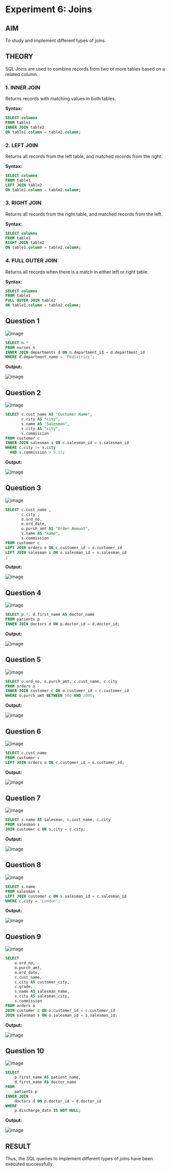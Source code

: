 # Experiment 6: Joins

## AIM
To study and implement different types of joins.

## THEORY

SQL Joins are used to combine records from two or more tables based on a related column.

### 1. INNER JOIN
Returns records with matching values in both tables.

**Syntax:**
```sql
SELECT columns
FROM table1
INNER JOIN table2
ON table1.column = table2.column;
```

### 2. LEFT JOIN
Returns all records from the left table, and matched records from the right.

**Syntax:**

```sql
SELECT columns
FROM table1
LEFT JOIN table2
ON table1.column = table2.column;
```
### 3. RIGHT JOIN
Returns all records from the right table, and matched records from the left.

**Syntax:**

```sql
SELECT columns
FROM table1
RIGHT JOIN table2
ON table1.column = table2.column;
```
### 4. FULL OUTER JOIN
Returns all records when there is a match in either left or right table.

**Syntax:**

```sql
SELECT columns
FROM table1
FULL OUTER JOIN table2
ON table1.column = table2.column;
```

**Question 1**
--
![image](https://github.com/user-attachments/assets/0a491a13-35ee-4cde-854b-da3e81dd9ba6)

```sql
SELECT n.*
FROM nurses n
INNER JOIN departments d ON n.department_id = d.department_id
WHERE d.department_name = 'Pediatrics';
```

**Output:**

![image](https://github.com/user-attachments/assets/7a29a676-a4ca-4ac6-9320-72be1f6548f1)

**Question 2**
---
![image](https://github.com/user-attachments/assets/5e071a37-4a54-4d14-a0c7-b2d082c6bbce)

```sql
SELECT c.cust_name AS "Customer Name", 
       c.city AS "city", 
       s.name AS "Salesman", 
       s.city AS "city", 
       s.commission 
FROM customer c
INNER JOIN salesman s ON c.salesman_id = s.salesman_id
WHERE c.city != s.city
  AND s.commission > 0.12;
```

**Output:**

![image](https://github.com/user-attachments/assets/6b3d8ce5-e759-459f-9945-66de2308ccf6)

**Question 3**
---
![image](https://github.com/user-attachments/assets/0b902c3b-1cd7-4f6b-b3ea-188bf928f819)

```sql
SELECT c.cust_name , 
       c.city , 
       o.ord_no, 
       o.ord_date, 
       o.purch_amt AS "Order Amount", 
       s.name AS "name", 
       s.commission
FROM customer c
LEFT JOIN orders o ON c.customer_id = o.customer_id
LEFT JOIN salesman s ON o.salesman_id = s.salesman_id
;
```

**Output:**

![image](https://github.com/user-attachments/assets/05d520a6-34e5-448d-a38c-8ff09202bfb5)

**Question 4**
---
![image](https://github.com/user-attachments/assets/34ed136d-bc81-4a1a-804d-eeffcfd2c23a)

```sql
SELECT p.*, d.first_name AS doctor_name
FROM patients p
INNER JOIN doctors d ON p.doctor_id = d.doctor_id;
```

**Output:**

![image](https://github.com/user-attachments/assets/c3feb091-4b02-41d1-a4ca-103414643a0c)

**Question 5**
---
![image](https://github.com/user-attachments/assets/bb5c3112-3f40-4e07-ae1f-7b6e4da2054e)

```sql
SELECT o.ord_no, o.purch_amt, c.cust_name, c.city
FROM orders o
INNER JOIN customer c ON o.customer_id = c.customer_id
WHERE o.purch_amt BETWEEN 500 AND 2000;
```

**Output:**

![image](https://github.com/user-attachments/assets/8678c93b-8d81-4247-8ab3-a64b03fc43af)

**Question 6**
---
![image](https://github.com/user-attachments/assets/2dcb89ca-3bdf-442d-92cc-24e65a03ef0c)

```sql
SELECT c.cust_name
FROM customer c
LEFT JOIN orders o ON c.customer_id = o.customer_id;
```

**Output:**

![image](https://github.com/user-attachments/assets/e73417ce-4672-4166-b5c6-0999f2ef23b4)

**Question 7**
---
![image](https://github.com/user-attachments/assets/0ec344e7-5a21-4821-9a66-52a923311a1d)

```sql
SELECT s.name AS Salesman, c.cust_name, c.city
FROM salesman s
JOIN customer c ON s.city = c.city;
```

**Output:**

![image](https://github.com/user-attachments/assets/bc7b68f9-8788-4711-a206-f04a626dfeb0)

**Question 8**
---
![image](https://github.com/user-attachments/assets/01ae6cee-6a62-473e-925d-8e936f6f4d46)

```sql
SELECT s.name
FROM salesman s
LEFT JOIN customer c ON s.salesman_id = c.salesman_id
WHERE c.city = 'London';
```

**Output:**

![image](https://github.com/user-attachments/assets/83531fe3-2220-4b9b-8bff-df1e9478683b)

**Question 9**
---
![image](https://github.com/user-attachments/assets/87d967d5-f4df-461d-9167-44d82f00ab02)

```sql
SELECT 
    o.ord_no,
    o.purch_amt,
    o.ord_date,
    c.cust_name,
    c.city AS customer_city,
    c.grade,
    s.name AS salesman_name,
    s.city AS salesman_city,
    s.commission
FROM orders o
JOIN customer c ON o.customer_id = c.customer_id
JOIN salesman s ON o.salesman_id = s.salesman_id;
```

**Output:**

![image](https://github.com/user-attachments/assets/d7729c58-e3ac-4743-b5c4-cf9a3d68af45)

**Question 10**
---
![image](https://github.com/user-attachments/assets/59dff5bf-e445-4b65-87f5-c10175c45be4)

```sql
SELECT 
    p.first_name AS patient_name,
    d.first_name AS doctor_name
FROM 
    patients p
INNER JOIN 
    doctors d ON p.doctor_id = d.doctor_id
WHERE 
    p.discharge_date IS NOT NULL;
```

**Output:**

![image](https://github.com/user-attachments/assets/60146667-30e8-4fb6-85f8-b07b1366aa7a)


## RESULT
Thus, the SQL queries to implement different types of joins have been executed successfully.
